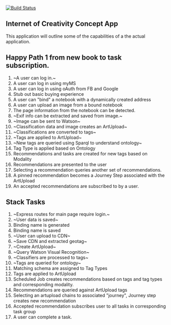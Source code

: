 [![Build Status](https://travis-ci.org/doodlegabe/ioc_prototype.svg?branch=master)](https://travis-ci.org/doodlegabe/ioc_prototype)

## Internet of Creativity Concept App

This application will outline some of the capabilities of a the actual application.


## Happy Path 1 from new book to task subscription.

1. ~A user can log in.~
2. A user can log in using myMS
3. A user can log in using oAuth from FB and Google
4. Stub out basic buying experience
5. A user can "bind" a notebook with a dynamically created address
6. A user can upload an image from a bound notebook
7. The page information from the notebook can be detected.
8. ~Exif info can be extracted and saved from image.~
9. ~Image can be sent to Watson~
10. ~Classification data and image creates an ArtUpload~
11. ~Classifications are converted to tags~
12. ~Tags are applied to ArtUpload~
13. ~New tags are queried using Sparql to understand ontology~
14. Tag Type is applied based on Ontology
15. Recommendations and tasks are created for new tags based on Modality
16. Recommendations are presented to the user
17. Selecting a recommendation queries another set of recommendations.
18. A pinned recommendation becomes a Journey Step associated with the ArtUpload
19. An accepted recommendations are subscribed to by a user.


## Stack Tasks

1. ~Express routes for main page require login.~
2. ~User data is saved~
3. Binding name is generated
4. Binding name is saved
5. ~User can upload to CDN~
6. ~Save CDN and extracted geotag~
7. ~Create ArtUpload~
8. ~Query Watson Visual Recognition~
9. ~Classifiers are processed to tags~
10. ~Tags are queried for ontology~
11. Matching schema are assigned to Tag Types
12. Tags are applied to ArtUpload
13. Scheduled Job creates recommendations based on tags and tag types and corresponding modality.
14. Recommendations are queried against ArtUpload tags
15. Selecting an artupload chains to associated "journey", Journey step creates new recommendation
16. Accepted recommendation subscribes user to all tasks in corresponding task group
17. A user can complete a task.

